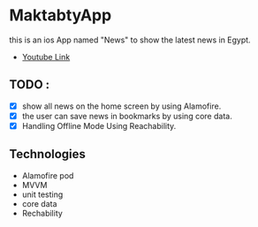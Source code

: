 # MaktabtyApp
this is an ios App named "News" to show the latest news in Egypt.
* [Youtube Link](https://www.youtube.com/watch?v=bOZChyHu-4s)
## TODO :
- [X] show all news on the home screen by using Alamofire.
- [X] the user can save news in bookmarks by using core data.
- [X] Handling Offline Mode Using Reachability.
## Technologies
* Alamofire pod
* MVVM
* unit testing
* core data
* Rechability
